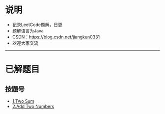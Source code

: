 # 说明 #
- 记录LeetCode题解，日更
- 题解语言为Java
- CSDN：https://blog.csdn.net/jiangkun0331
- 欢迎大家交流

-----------------------------------------------------------------

# 已解题目 #

## 按题号 ##
- [1.Two Sum](https://github.com/JiangKunZhang/LeetCode/blob/master/LeetCode/q1_TwoSum/%241_TwoSum.java)
- [2.Add Two Numbers](https://github.com/JiangKunZhang/LeetCode/blob/master/LeetCode/q2_AddTwoNumbers/%242_AddTwoNumbers.java)